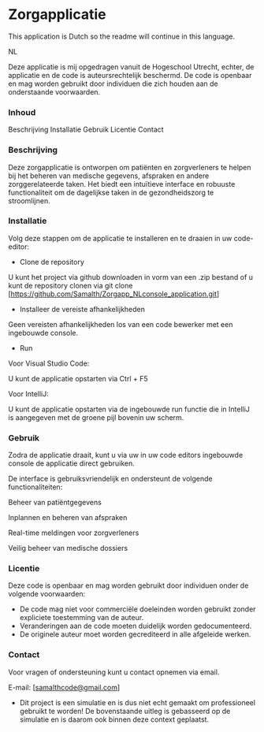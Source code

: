 # Zorgapplicatie

This application is Dutch so the readme will continue in this language.

NL

Deze applicatie is mij opgedragen vanuit de Hogeschool Utrecht, echter, de applicatie en de code is auteursrechtelijk beschermd. De code is openbaar en mag worden gebruikt door individuen die zich houden aan de onderstaande voorwaarden.


### Inhoud
Beschrijving
Installatie
Gebruik
Licentie
Contact


### Beschrijving
Deze zorgapplicatie is ontworpen om patiënten en zorgverleners te helpen bij het beheren van medische gegevens, afspraken en andere zorggerelateerde taken. Het biedt een intuïtieve interface en robuuste functionaliteit om de dagelijkse taken in de gezondheidszorg te stroomlijnen.


### Installatie
Volg deze stappen om de applicatie te installeren en te draaien in uw code-editor:


- Clone de repository

U kunt het project via github downloaden in vorm van een .zip bestand of u kunt de repository clonen via git clone [https://github.com/Samalth/Zorgapp_NLconsole_application.git]


- Installeer de vereiste afhankelijkheden

Geen vereisten afhankelijkheden los van een code bewerker met een ingebouwde console.


- Run

Voor Visual Studio Code:

U kunt de applicatie opstarten via Ctrl + F5 

Voor IntelliJ:

U kunt de applicatie opstarten via de ingebouwde run functie die in IntelliJ is aangegeven met de groene pijl bovenin uw scherm.


### Gebruik
Zodra de applicatie draait, kunt u via uw in uw code editors ingebouwde console de applicatie direct gebruiken. 

De interface is gebruiksvriendelijk en ondersteunt de volgende functionaliteiten:

Beheer van patiëntgegevens

Inplannen en beheren van afspraken

Real-time meldingen voor zorgverleners

Veilig beheer van medische dossiers


### Licentie
Deze code is openbaar en mag worden gebruikt door individuen onder de volgende voorwaarden:

- De code mag niet voor commerciële doeleinden worden gebruikt zonder expliciete toestemming van de auteur.
- Veranderingen aan de code moeten duidelijk worden gedocumenteerd.
- De originele auteur moet worden gecrediteerd in alle afgeleide werken.


### Contact

Voor vragen of ondersteuning kunt u contact opnemen via email.

E-mail: [samalthcode@gmail.com]

 
 
 * Dit project is een simulatie en is dus niet echt gemaakt om professioneel gebruikt te worden! De bovenstaande uitleg is gebasseerd op de simulatie en is daarom ook binnen deze context geplaatst. 
